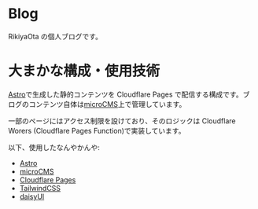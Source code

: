 # Blog

RikiyaOta の個人ブログです。

# 大まかな構成・使用技術

[Astro](https://astro.build/)で生成した静的コンテンツを Cloudflare Pages で配信する構成です。ブログのコンテンツ自体は[microCMS](https://microcms.io/)上で管理しています。

一部のページにはアクセス制限を設けており、そのロジックは Cloudflare Worers (Cloudflare Pages Function)で実装しています。


以下、使用したなんやかんや:


- [Astro](https://astro.build/)
- [microCMS](https://microcms.io/)
- [Cloudflare Pages](https://pages.cloudflare.com/)
- [TailwindCSS](https://tailwindcss.com/)
- [daisyUI](https://daisyui.com/)

